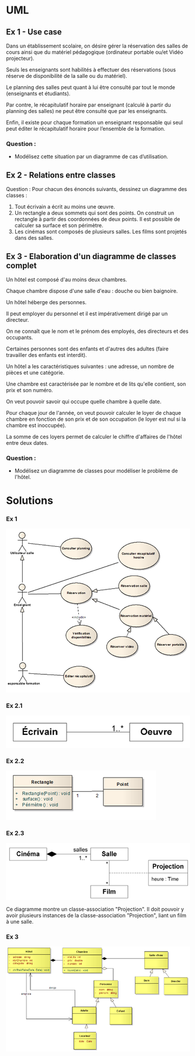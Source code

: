# UML

## Ex 1 - Use case

Dans un établissement scolaire, on désire gérer la réservation des salles de cours ainsi que du matériel pédagogique (ordinateur portable ou/et Vidéo projecteur).

Seuls les enseignants sont habilités à effectuer des réservations (sous réserve de disponibilité de la salle ou du matériel).

Le planning des salles peut quant à lui être consulté par tout le monde (enseignants et étudiants).

Par contre, le récapitulatif horaire par enseignant (calculé à partir du planning des salles) ne peut être consulté que par les enseignants.

Enfin, il existe pour chaque formation un enseignant responsable qui seul peut éditer le récapitulatif horaire pour l’ensemble de la formation.

### **Question :**
- Modélisez cette situation par un diagramme de cas d’utilisation.


## Ex 2 - Relations entre classes

Question : Pour chacun des énoncés suivants, dessinez un diagramme des classes :

1. Tout écrivain a écrit au moins une œuvre.
1. Un rectangle a deux sommets qui sont des points. On construit un rectangle à partir des coordonnées de deux points. Il est possible de calculer sa surface et son périmètre.
1. Les cinémas sont composés de plusieurs salles. Les films sont projetés dans des salles.


## Ex 3 - Elaboration d'un diagramme de classes complet
Un hôtel est composé d'au moins deux chambres. 

Chaque chambre dispose d'une salle d'eau : douche ou bien baignoire. 

Un hôtel héberge des personnes. 

Il peut employer du personnel et il est impérativement dirigé par un directeur. 

On ne connaît que le nom et le prénom des employés, des directeurs et des occupants. 

Certaines personnes sont des enfants et d'autres des adultes (faire travailler des enfants est interdit). 

Un hôtel a les caractéristiques suivantes : une adresse, un nombre de pièces et une catégorie. 

Une chambre est caractérisée par le nombre et de lits qu'elle contient, son prix et son numéro. 

On veut pouvoir savoir qui occupe quelle chambre à quelle date. 

Pour chaque jour de l'année, on veut pouvoir calculer le loyer de chaque chambre en fonction de son prix et de son occupation (le loyer est nul si la chambre est inoccupée). 

La somme de ces loyers permet de calculer le chiffre d'affaires de l'hôtel entre deux dates.

### **Question :**
- Modélisez un diagramme de classes pour modéliser le problème de l'hôtel.


# Solutions

### Ex 1
![uml ex1](images/uml-ex1.png "UML")

### Ex 2.1
![uml ex2.1](images/uml-ex2_1.png "UML")

### Ex 2.2
![uml ex2.1](images/uml-ex2_2.png "UML")

### Ex 2.3
![uml ex2.1](images/uml-ex2_3.png "UML")

Ce diagramme montre un classe-association "Projection". Il doit pouvoir y avoir plusieurs instances de la classe-association "Projection", liant un film à une salle.

### Ex 3
![uml ex3](images/uml-ex3.png "UML")